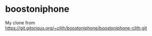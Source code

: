 boostoniphone
=============

My clone from https://git.gitorious.org/~clith/boostoniphone/boostoniphone-clith.git